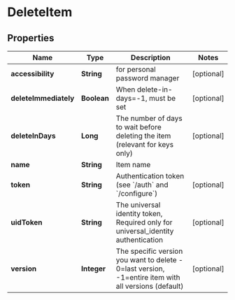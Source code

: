 

# DeleteItem

## Properties

Name | Type | Description | Notes
------------ | ------------- | ------------- | -------------
**accessibility** | **String** | for personal password manager |  [optional]
**deleteImmediately** | **Boolean** | When delete-in-days&#x3D;-1, must be set |  [optional]
**deleteInDays** | **Long** | The number of days to wait before deleting the item (relevant for keys only) |  [optional]
**name** | **String** | Item name | 
**token** | **String** | Authentication token (see &#x60;/auth&#x60; and &#x60;/configure&#x60;) |  [optional]
**uidToken** | **String** | The universal identity token, Required only for universal_identity authentication |  [optional]
**version** | **Integer** | The specific version you want to delete - 0&#x3D;last version, -1&#x3D;entire item with all versions (default) |  [optional]



